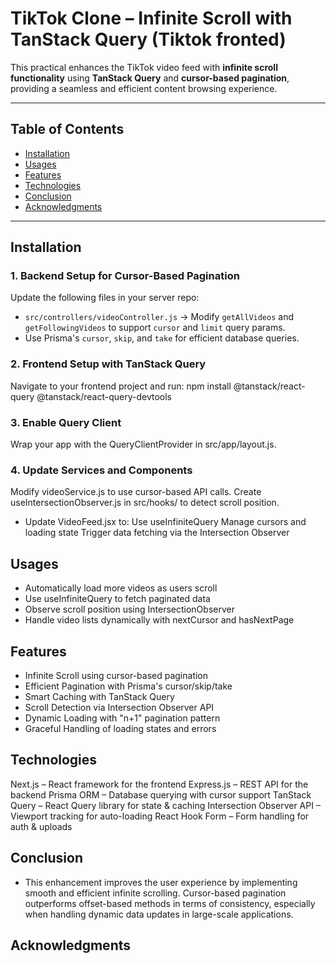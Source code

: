 # TikTok Clone – Infinite Scroll with TanStack Query (Tiktok fronted)

This practical enhances the TikTok video feed with **infinite scroll functionality** using **TanStack Query** and **cursor-based pagination**, providing a seamless and efficient content browsing experience.

---

## Table of Contents

- [Installation](#installation)
- [Usages](#usages)
- [Features](#features)
- [Technologies](#technologies)
- [Conclusion](#conclusion)
- [Acknowledgments](#acknowledgments)

---

## Installation

### 1. Backend Setup for Cursor-Based Pagination
Update the following files in your server repo:
- `src/controllers/videoController.js` → Modify `getAllVideos` and `getFollowingVideos` to support `cursor` and `limit` query params.
- Use Prisma's `cursor`, `skip`, and `take` for efficient database queries.

### 2. Frontend Setup with TanStack Query
Navigate to your frontend project and run:
npm install @tanstack/react-query @tanstack/react-query-devtools

### 3. Enable Query Client
Wrap your app with the QueryClientProvider in src/app/layout.js.

### 4. Update Services and Components
Modify videoService.js to use cursor-based API calls.
Create useIntersectionObserver.js in src/hooks/ to detect scroll position.
* Update VideoFeed.jsx to:
Use useInfiniteQuery
Manage cursors and loading state
Trigger data fetching via the Intersection Observer

## Usages
- Automatically load more videos as users scroll
- Use useInfiniteQuery to fetch paginated data
- Observe scroll position using IntersectionObserver
- Handle video lists dynamically with nextCursor and hasNextPage

## Features
- Infinite Scroll using cursor-based pagination
- Efficient Pagination with Prisma's cursor/skip/take
- Smart Caching with TanStack Query
- Scroll Detection via Intersection Observer API
- Dynamic Loading with "n+1" pagination pattern
- Graceful Handling of loading states and errors

## Technologies
Next.js – React framework for the frontend
Express.js – REST API for the backend
Prisma ORM – Database querying with cursor support
TanStack Query – React Query library for state & caching
Intersection Observer API – Viewport tracking for auto-loading
React Hook Form – Form handling for auth & uploads

## Conclusion
- This enhancement improves the user experience by implementing smooth and efficient infinite scrolling. Cursor-based pagination outperforms offset-based methods in terms of consistency, especially when handling dynamic data updates in large-scale applications.

## Acknowledgments


